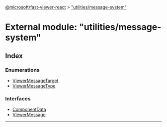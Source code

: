 [@microsoft/fast-viewer-react](../README.md) > ["utilities/message-system"](../modules/_utilities_message_system_.md)

# External module: "utilities/message-system"

## Index

### Enumerations

* [ViewerMessageTarget](../enums/_utilities_message_system_.viewermessagetarget.md)
* [ViewerMessageType](../enums/_utilities_message_system_.viewermessagetype.md)

### Interfaces

* [ComponentData](../interfaces/_utilities_message_system_.componentdata.md)
* [ViewerMessage](../interfaces/_utilities_message_system_.viewermessage.md)

---


